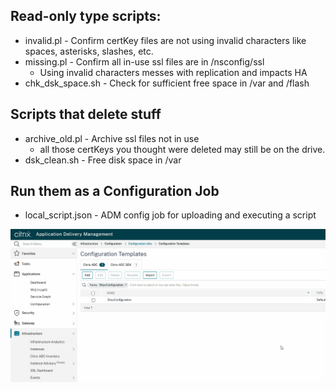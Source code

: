 ## Read-only type scripts:
- invalid.pl - Confirm certKey files are not using invalid characters like spaces, asterisks, slashes, etc.
- missing.pl - Confirm all in-use ssl files are in /nsconfig/ssl
  - Using invalid characters messes with replication and impacts HA
- chk_dsk_space.sh - Check for sufficient free space in /var and /flash 


## Scripts that delete stuff
- archive_old.pl - Archive ssl files not in use
  - all those certKeys you thought were deleted may still be on the drive.
- dsk_clean.sh - Free disk space in /var

  
## Run them as a Configuration Job
- local_script.json - ADM config job for uploading and executing a script
  

![local_script.json](https://raw.githubusercontent.com/rd636/adc_scripts/master/image.gif)
